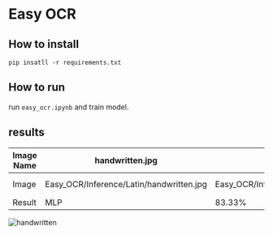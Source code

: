 # Easy OCR

## How to install
```
pip insatll -r requirements.txt
```

## How to run

run  ```easy_ocr.ipynb``` and train model.

## results

| Image Name    | handwritten.jpg                        | license_plate.jpg                        | hand-written.JPG                           | license_plate.jpg     |
| -------       | ---                                    | ---                                      | -----                                  |  -----                |
|   Image       |Easy_OCR/Inference/Latin/handwritten.jpg|Easy_OCR/Inference/Latin/license_plate.jpg| Easy_OCR/Inference/Persian/hand-written.JPG|
|   Result      |    MLP      | 83.33%   | 0.6646    |

![handwritten](https://github.com/SajedehGharabadian/Deep_Learning_Pylearn7/assets/76538787/ef539915-f171-4255-9d3e-e47a0c3dce02)
